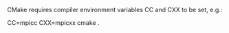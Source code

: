 CMake requires compiler environment variables CC and CXX to be set, e.g.:

CC=mpicc CXX=mpicxx cmake .

